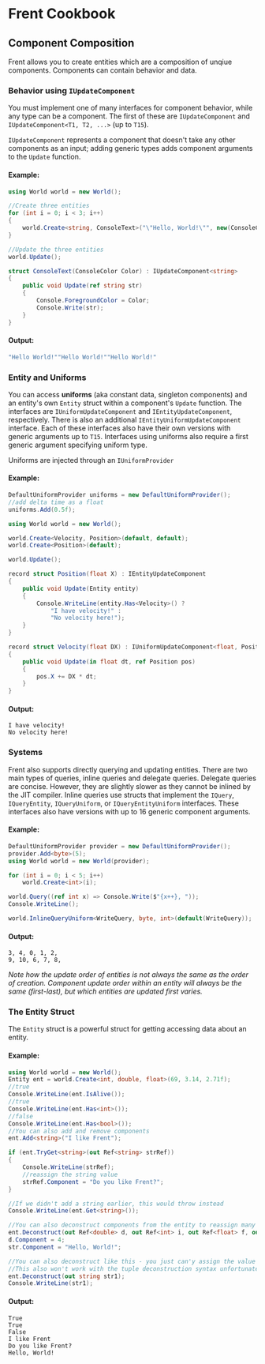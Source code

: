 # Frent Cookbook

## Component Composition
Frent allows you to create entities which are a composition of unqiue components. Components can contain behavior and data.
### Behavior using `IUpdateComponent`

You must implement one of many interfaces for component behavior, while any type can be a component. The first of these are `IUpdateComponent` and `IUpdateComponent<T1, T2, ...>` (up to `T15`).

`IUpdateComponent` represents a component that doesn't take any other components as an input; adding generic types adds component arguments to the `Update` function.

#### Example:

```csharp
using World world = new World();

//Create three entities
for (int i = 0; i < 3; i++)
{
    world.Create<string, ConsoleText>("\"Hello, World!\"", new(ConsoleColor.Blue));
}

//Update the three entities
world.Update();

struct ConsoleText(ConsoleColor Color) : IUpdateComponent<string>
{
    public void Update(ref string str)
    {
        Console.ForegroundColor = Color;
        Console.Write(str);
    }
}
```
#### Output:
```csharp
"Hello World!""Hello World!""Hello World!"
```

### Entity and Uniforms

You can access **uniforms** (aka constant data, singleton components) and an entity's own `Entity` struct within a component's `Update` function. The interfaces are `IUniformUpdateComponent` and `IEntityUpdateComponent`, respectively. There is also an additional `IEntityUniformUpdateComponent` interface. Each of these interfaces also have their own versions with generic arguments up to `T15`. Interfaces using uniforms also require a first generic argument specifying uniform type.

Uniforms are injected through an `IUniformProvider`

#### Example:

```csharp
DefaultUniformProvider uniforms = new DefaultUniformProvider();
//add delta time as a float
uniforms.Add(0.5f);

using World world = new World();

world.Create<Velocity, Position>(default, default);
world.Create<Position>(default);

world.Update();

record struct Position(float X) : IEntityUpdateComponent
{
    public void Update(Entity entity)
    {
        Console.WriteLine(entity.Has<Velocity>() ?
            "I have velocity!" :
            "No velocity here!");
    }
}

record struct Velocity(float DX) : IUniformUpdateComponent<float, Position>
{
    public void Update(in float dt, ref Position pos)
    {
        pos.X += DX * dt;
    }
}
```
#### Output:
```
I have velocity!
No velocity here!
```

### Systems

Frent also supports directly querying and updating entities. There are two main types of queries, inline queries and delegate queries. Delegate queries are concise. However, they are slightly slower as they cannot be inlined by the JIT compiler. Inline queries use structs that implement the `IQuery`, `IQueryEntity`, `IQueryUniform`, or `IQueryEntityUniform` interfaces. These interfaces also have versions with up to 16 generic component arguments. 

#### Example:

```csharp
DefaultUniformProvider provider = new DefaultUniformProvider();
provider.Add<byte>(5);
using World world = new World(provider);

for (int i = 0; i < 5; i++)
    world.Create<int>(i);

world.Query((ref int x) => Console.Write($"{x++}, "));
Console.WriteLine();

world.InlineQueryUniform<WriteQuery, byte, int>(default(WriteQuery));
```
#### Output:
```
3, 4, 0, 1, 2,
9, 10, 6, 7, 8,
```
*Note how the update order of entities is not always the same as the order of creation.*
*Component update order within an entity will always be the same (first-last), but which entities are updated first varies.*

### The Entity Struct

The `Entity` struct is a powerful struct for getting accessing data about an entity.

#### Example:

```csharp
using World world = new World();
Entity ent = world.Create<int, double, float>(69, 3.14, 2.71f);
//true
Console.WriteLine(ent.IsAlive());
//true
Console.WriteLine(ent.Has<int>());
//false
Console.WriteLine(ent.Has<bool>());
//You can also add and remove components
ent.Add<string>("I like Frent");

if (ent.TryGet<string>(out Ref<string> strRef))
{
    Console.WriteLine(strRef);
    //reassign the string value
    strRef.Component = "Do you like Frent?";
}

//If we didn't add a string earlier, this would throw instead
Console.WriteLine(ent.Get<string>());

//You can also deconstruct components from the entity to reassign many at once
ent.Deconstruct(out Ref<double> d, out Ref<int> i, out Ref<float> f, out Ref<string> str);
d.Component = 4;
str.Component = "Hello, World!";

//You can also deconstruct like this - you just can'y assign the value of the struct
//This also won't work with the tuple deconstruction syntax unfortunately due to a bug w/ the C# compiler
ent.Deconstruct(out string str1);
Console.WriteLine(str1);
```

#### Output:
```
True
True
False
I like Frent
Do you like Frent?
Hello, World!
```
